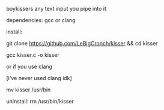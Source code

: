 boykissers any text input you pipe into it 

dependencies: gcc or clang

install:

git clone https://github.com/LeBigCronch/kisser && cd kisser

gcc kisser.c -o kisser

or if you use clang

[i've never used clang idk]

mv kisser /usr/bin

uninstall:
rm /usr/bin/kisser
